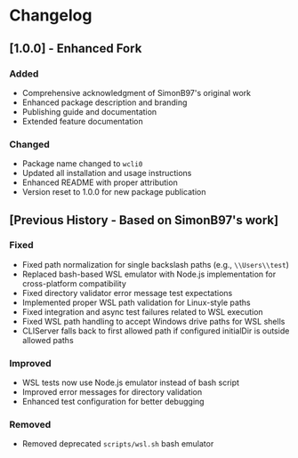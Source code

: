# Changelog

## [1.0.0] - Enhanced Fork

### Added

- Comprehensive acknowledgment of SimonB97's original work
- Enhanced package description and branding
- Publishing guide and documentation
- Extended feature documentation

### Changed

- Package name changed to `wcli0`
- Updated all installation and usage instructions
- Enhanced README with proper attribution
- Version reset to 1.0.0 for new package publication

## [Previous History - Based on SimonB97's work]

### Fixed

- Fixed path normalization for single backslash paths (e.g., `\\Users\\test`)
- Replaced bash-based WSL emulator with Node.js implementation for cross-platform compatibility
- Fixed directory validator error message test expectations
- Implemented proper WSL path validation for Linux-style paths
- Fixed integration and async test failures related to WSL execution
- Fixed WSL path handling to accept Windows drive paths for WSL shells
- CLIServer falls back to first allowed path if configured initialDir is outside allowed paths

### Improved

- WSL tests now use Node.js emulator instead of bash script
- Improved error messages for directory validation
- Enhanced test configuration for better debugging

### Removed

- Removed deprecated `scripts/wsl.sh` bash emulator